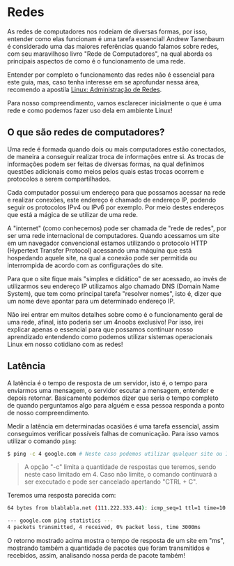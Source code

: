 # Redes

As redes de computadores nos rodeiam de diversas formas, por isso, entender como elas funcionam é uma tarefa essencial! Andrew Tanenbaum é considerado uma das maiores referências quando falamos sobre redes, com seu maravilhoso livro "Rede de Computadores", na qual aborda os principais aspectos de como é o funcionamento de uma rede.

Entender por completo o funcionamento das redes não é essencial para este guia, mas, caso tenha interesse em se aprofundar nessa área, recomendo a apostila [Linux: Administração de Redes](https://www.inf.pucrs.br/~benso/gerencia_redes/2005/manuais/Administracao%20de%20Redes.pdf).

Para nosso compreendimento, vamos esclarecer inicialmente o que é uma rede e como podemos fazer uso dela em ambiente Linux!

## O que são redes de computadores?

Uma rede é formada quando dois ou mais computadores estão conectados, de maneira a conseguir realizar troca de informações entre si. As trocas de informações podem ser feitas de diversas formas, na qual definimos questões adicionais como meios pelos quais estas trocas ocorrem e protocolos a serem compartilhados.

Cada computador possui um endereço para que possamos acessar na rede e realizar conexões, este endereço é chamado de endereço IP, podendo seguir os protocolos IPv4 ou IPv6 por exemplo. Por meio destes endereços que está a mágica de se utilizar de uma rede.

A "internet" (como conhecemos) pode ser chamada de "rede de redes", por ser uma rede internacional de computadores. Quando acessamos um site em um navegador convencional estamos utilizando o protocolo HTTP (Hypertext Transfer Protocol) acessando uma máquina que está hospedando aquele site, na qual a conexão pode ser permitida ou interrompida de acordo com as configurações do site.

Para que o site fique mais "simples e didático" de ser acessado, ao invés de utilizarmos seu endereço IP utilizamos algo chamado DNS (Domain Name System), que tem como principal tarefa "resolver nomes", isto é, dizer que um nome deve apontar para um determinado endereço IP.

Não irei entrar em muitos detalhes sobre como é o funcionamento geral de uma rede, afinal, isto poderia ser um 4noobs exclusivo! Por isso, irei explicar apenas o essencial para que possamos continuar nosso aprendizado entendendo como podemos utilizar sistemas operacionais Linux em nosso cotidiano com as redes!

## Latência

A latência é o tempo de resposta de um servidor, isto é, o tempo para enviarmos uma mensagem, o servidor escutar a mensagem, entender e depois retornar. Basicamente podemos dizer que seria o tempo completo de quando perguntamos algo para alguém e essa pessoa responda a ponto de nosso compreendimento.

Medir a latência em determinadas ocasiões é uma tarefa essencial, assim conseguimos verificar possíveis falhas de comunicação. Para isso vamos utilizar o comando `ping`:

```sh
$ ping -c 4 google.com # Neste caso podemos utilizar qualquer site ou IP
```
> A opção "-c" limita a quantidade de respostas que teremos, sendo neste caso limitado em 4. Caso não limite, o comando continuará a ser executado e pode ser cancelado apertando "CTRL + C".

Teremos uma resposta parecida com:

```sh
64 bytes from blablabla.net (111.222.333.44): icmp_seq=1 ttl=1 time=10 ms

--- google.com ping statistics ---
4 packets transmitted, 4 received, 0% packet loss, time 3000ms
```

O retorno mostrado acima mostra o tempo de resposta de um site em "ms", mostrando também a quantidade de pacotes que foram transmitidos e recebidos, assim, analisando nossa perda de pacote também!
